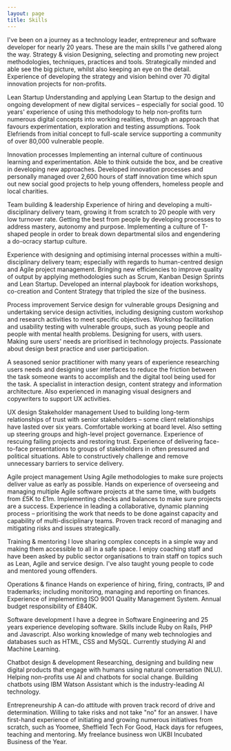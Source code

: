 ```yaml
---
layout: page
title: Skills
---
```



I've been on a journey as a technology leader, entrepreneur and software developer for nearly 20 years. These are the main skills I've gathered along the way.
Strategy & vision
Designing, selecting and promoting new project methodologies, techniques, practices and tools. Strategically minded and able see the big picture, whilst also keeping an eye on the detail. Experience of developing the strategy and vision behind over 70 digital innovation projects for non-profits.

Lean Startup
Understanding and applying Lean Startup to the design and ongoing development of new digital services – especially for social good. 10 years' experience of using this methodology to help non-profits turn numerous digital concepts into working realities, through an approach that favours experimentation, exploration and testing assumptions. Took Elefriends from initial concept to full-scale service supporting a community of over 80,000 vulnerable people.

Innovation processes
Implementing an internal culture of continuous learning and experimentation. Able to think outside the box, and be creative in developing new approaches. Developed innovation processes and personally managed over 2,600 hours of staff innovation time which spun out new social good projects to help young offenders, homeless people and local charities.

Team building & leadership
Experience of hiring and developing a multi-disciplinary delivery team, growing it from scratch to 20 people with very low turnover rate. Getting the best from people by developing processes to address mastery, autonomy and purpose. Implementing a culture of T-shaped people in order to break down departmental silos and engendering a do-ocracy startup culture. 

Experience with designing and optimising internal processes within a multi-disciplinary delivery team; especially with regards to human-centred design and Agile project management. Bringing new efficiencies to improve quality of output by applying methodologies such as Scrum, Kanban Design Sprints and Lean Startup. Developed an internal playbook for ideation workshops, co-creation and Content Strategy that tripled the size of the business.

Process improvement
Service design for vulnerable groups
Designing and undertaking service design activities, including designing custom workshop and research activities to meet specific objectives. Workshop facilitation and usability testing with vulnerable groups, such as young people and people with mental health problems. Designing for users, with users. Making sure users' needs are prioritised in technology projects. Passionate about design best practice and user participation. 

A seasoned senior practitioner with many years of experience researching users needs and designing user interfaces to reduce the friction between the task someone wants to accomplish and the digital tool being used for the task.  A specialist in interaction design, content strategy and information architecture. Also experienced in managing visual designers and copywriters to support UX activities.

UX design
Stakeholder management
Used to building long-term relationships of trust with senior stakeholders – some client relationships have lasted over six years. Comfortable working at board level. Also setting up steering groups and high-level project governance. Experience of rescuing failing projects and restoring trust. Experience of delivering face-to-face presentations to groups of stakeholders in often pressured and political situations. Able to constructively challenge and remove unnecessary barriers to service delivery. 

Agile project management
Using Agile methodologies to make sure projects deliver value as early as possible. Hands on experience of overseeing and managing multiple Agile software projects at the same time, with budgets from £5K to £1m. Implementing checks and balances to make sure projects are a success. Experience in leading a collaborative, dynamic planning process – prioritising the work that needs to be done against capacity and capability of multi-disciplinary teams. Proven track record of managing and mitigating risks and issues strategically.

Training & mentoring
I love sharing complex concepts in a simple way and making them accessible to all in a safe space. I enjoy coaching staff and have been asked by public sector organisations to train staff on topics such as Lean, Agile and service design. I've also taught young people to code and mentored young offenders.

Operations & finance
Hands on experience of hiring, firing, contracts, IP and trademarks; including monitoring, managing and reporting on finances. Experience of implementing ISO 9001 Quality Management System. Annual budget responsibility of £840K.

Software development 
I have a degree in Software Engineering and 25 years experience developing software. Skills include Ruby on Rails, PHP and Javascript. Also working knowledge of many web technologies and databases such as HTML, CSS and MySQL. Currently studying AI and Machine Learning.

Chatbot design & development
Researching, designing and building new digital products that engage with humans using natural conversation (NLU). Helping non-profits use AI and chatbots for social change. Building chatbots using IBM Watson Assistant which is the industry-leading AI technology.

Entrepreneurship
A can-do attitude with proven track record of drive and determination. Willing to take risks and not take "no" for an answer. I have first-hand experience of initiating and growing numerous initiatives from scratch, such as Yoomee, Sheffield Tech For Good, Hack days for refugees, teaching and mentoring. My freelance business won UKBI Incubated Business of the Year.

